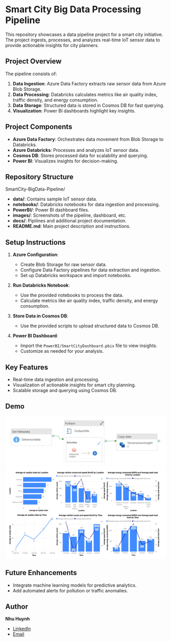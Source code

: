 # Smart City Big Data Processing Pipeline

This repository showcases a data pipeline project for a smart city initiative. The project ingests, processes, and analyzes real-time IoT sensor data to provide actionable insights for city planners.

## Project Overview
The pipeline consists of:
1. **Data Ingestion**: Azure Data Factory extracts raw sensor data from Azure Blob Storage.
2. **Data Processing**: Databricks calculates metrics like air quality index, traffic density, and energy consumption.
3. **Data Storage**: Structured data is stored in Cosmos DB for fast querying.
4. **Visualization**: Power BI dashboards highlight key insights.

## Project Components
- **Azure Data Factory**: Orchestrates data movement from Blob Storage to Databricks.
- **Azure Databricks**: Processes and analyzes IoT sensor data.
- **Cosmos DB**: Stores processed data for scalability and querying.
- **Power BI**: Visualizes insights for decision-making.

## Repository Structure

SmartCity-BigData-Pipeline/
- **data/**: Contains sample IoT sensor data.
- **notebooks/**: Databricks notebooks for data ingestion and processing.
- **PowerBI/**: Power BI dashboard files.
- **images/**: Screenshots of the pipeline, dashboard, etc.
- **docs/**: Pipilines and additional project documentation.
- **README.md**: Main project description and instructions.

## Setup Instructions
1. **Azure Configuration**:
   - Create Blob Storage for raw sensor data.
   - Configure Data Factory pipelines for data extraction and ingestion.
   - Set up Databricks workspace and import notebooks.

2. **Run Databricks Notebook**:
   - Use the provided notebooks to process the data.
   - Calculate metrics like air quality index, traffic density, and energy consumption.

3. **Store Data in Cosmos DB**:
   - Use the provided scripts to upload structured data to Cosmos DB.

4. **Power BI Dashboard**:
   - Import the `PowerBI/SmartCityDashboard.pbix` file to view insights.
   - Customize as needed for your analysis.

## Key Features
- Real-time data ingestion and processing.
- Visualization of actionable insights for smart city planning.
- Scalable storage and querying using Cosmos DB.

## Demo
![Pipeline Workflow](images/pipeline_workflow.png)
![Power BI Dashboard](images/powerbi_dashboard.png)

## Future Enhancements
- Integrate machine learning models for predictive analytics.
- Add automated alerts for pollution or traffic anomalies.

## Author
**Nhu Huynh**  
- [LinkedIn](https://www.linkedin.com/in/nhuhuynhh/)  
- [Email](mailto:nhuthituyet.huynh@gmail.com)


